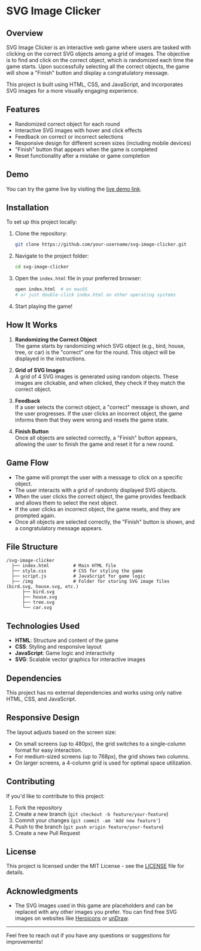 # SVG Image Clicker

## Overview

SVG Image Clicker is an interactive web game where users are tasked with clicking on the correct SVG objects among a grid of images. The objective is to find and click on the correct object, which is randomized each time the game starts. Upon successfully selecting all the correct objects, the game will show a "Finish" button and display a congratulatory message.

This project is built using HTML, CSS, and JavaScript, and incorporates SVG images for a more visually engaging experience.

## Features

- Randomized correct object for each round
- Interactive SVG images with hover and click effects
- Feedback on correct or incorrect selections
- Responsive design for different screen sizes (including mobile devices)
- "Finish" button that appears when the game is completed
- Reset functionality after a mistake or game completion

## Demo

You can try the game live by visiting the [live demo link](#).

## Installation

To set up this project locally:

1. Clone the repository:
   ```bash
   git clone https://github.com/your-username/svg-image-clicker.git
   ```

2. Navigate to the project folder:
   ```bash
   cd svg-image-clicker
   ```

3. Open the `index.html` file in your preferred browser:
   ```bash
   open index.html  # on macOS
   # or just double-click index.html on other operating systems
   ```

4. Start playing the game!

## How It Works

1. **Randomizing the Correct Object**  
   The game starts by randomizing which SVG object (e.g., bird, house, tree, or car) is the "correct" one for the round. This object will be displayed in the instructions.

2. **Grid of SVG Images**  
   A grid of 4 SVG images is generated using random objects. These images are clickable, and when clicked, they check if they match the correct object.

3. **Feedback**  
   If a user selects the correct object, a "correct" message is shown, and the user progresses. If the user clicks an incorrect object, the game informs them that they were wrong and resets the game state.

4. **Finish Button**  
   Once all objects are selected correctly, a "Finish" button appears, allowing the user to finish the game and reset it for a new round.

## Game Flow

- The game will prompt the user with a message to click on a specific object.
- The user interacts with a grid of randomly displayed SVG objects.
- When the user clicks the correct object, the game provides feedback and allows them to select the next object.
- If the user clicks an incorrect object, the game resets, and they are prompted again.
- Once all objects are selected correctly, the "Finish" button is shown, and a congratulatory message appears.

## File Structure

```
/svg-image-clicker
  ├── index.html         # Main HTML file
  ├── style.css          # CSS for styling the game
  ├── script.js          # JavaScript for game logic
  ├── /img               # Folder for storing SVG image files (bird.svg, house.svg, etc.)
      ├── bird.svg
      ├── house.svg
      ├── tree.svg
      └── car.svg
```

## Technologies Used

- **HTML**: Structure and content of the game
- **CSS**: Styling and responsive layout
- **JavaScript**: Game logic and interactivity
- **SVG**: Scalable vector graphics for interactive images

## Dependencies

This project has no external dependencies and works using only native HTML, CSS, and JavaScript.

## Responsive Design

The layout adjusts based on the screen size:
- On small screens (up to 480px), the grid switches to a single-column format for easy interaction.
- For medium-sized screens (up to 768px), the grid shows two columns.
- On larger screens, a 4-column grid is used for optimal space utilization.

## Contributing

If you'd like to contribute to this project:

1. Fork the repository
2. Create a new branch (`git checkout -b feature/your-feature`)
3. Commit your changes (`git commit -am 'Add new feature'`)
4. Push to the branch (`git push origin feature/your-feature`)
5. Create a new Pull Request

## License

This project is licensed under the MIT License - see the [LICENSE](LICENSE) file for details.

## Acknowledgments

- The SVG images used in this game are placeholders and can be replaced with any other images you prefer. You can find free SVG images on websites like [Heroicons](https://heroicons.com/) or [unDraw](https://undraw.co/).

---

Feel free to reach out if you have any questions or suggestions for improvements!